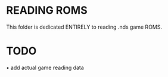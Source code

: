 # READING ROMS
This folder is dedicated ENTIRELY to reading .nds game ROMS.

# TODO

• add actual game reading data
